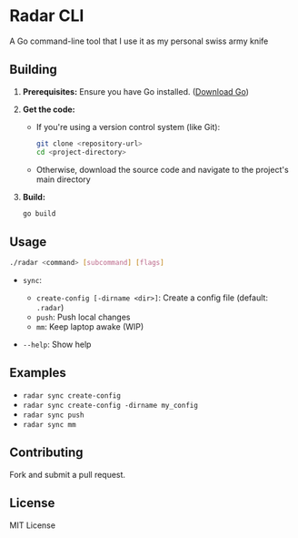 
# Radar CLI

A Go command-line tool that I use it as my personal swiss army knife 

## Building

1. **Prerequisites:** Ensure you have Go installed. ([Download Go](https://golang.org/))

2. **Get the code:** 
   * If you're using a version control system (like Git):
     ```bash
     git clone <repository-url>
     cd <project-directory> 
     ```
   * Otherwise, download the source code and navigate to the project's main directory

3. **Build:**
   ```bash
   go build


## Usage

```bash
./radar <command> [subcommand] [flags]
```

* `sync`: 
    * `create-config [-dirname <dir>]`: Create a config file (default: `.radar`)
    * `push`: Push local changes
    * `mm`: Keep laptop awake (WIP)

* `--help`: Show help

## Examples

* `radar sync create-config`
* `radar sync create-config -dirname my_config`
* `radar sync push`
* `radar sync mm`

## Contributing

Fork and submit a pull request.

## License

MIT License

